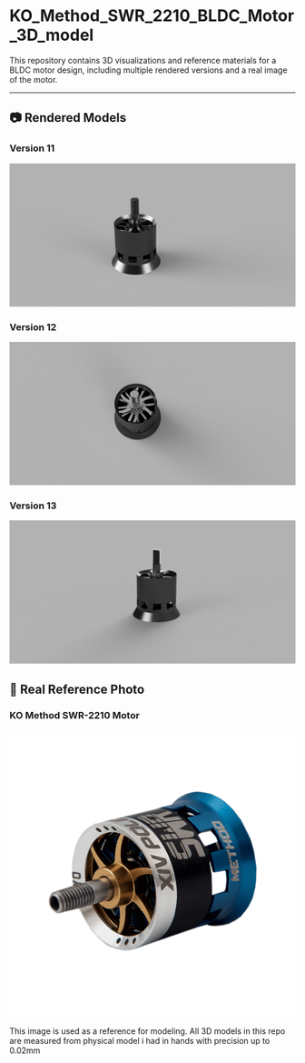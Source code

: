 # KO_Method_SWR_2210_BLDC_Motor_3D_model


This repository contains 3D visualizations and reference materials for a BLDC motor design, including multiple rendered versions and a real image of the motor.

---

## 📷 Rendered Models

### Version 11
![BLDC Motor v11](images/bldc_motor_v11.png)

### Version 12
![BLDC Motor v12](images/bldc_motor_v12.png)

### Version 13
![BLDC Motor v13](images/bldc_motor_v13.png)



## 📸 Real Reference Photo

### KO Method SWR-2210 Motor
![KO Method SWR-2210](images/ko-method-swr-2210.jpg)

This image is used as a  reference for modeling. All 3D models in this repo are measured from physical model i had in hands with precision up to 0.02mm



